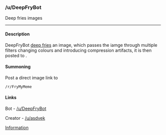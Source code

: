 ### /u/DeepFryBot

Deep fries images

---

#### Description

DeepFryBot [deep fries](https://knowyourmeme.com/memes/deep-fried-memes) an image, which passes the iamge through multiple filters changing colours and introducing compression artifacts, it is then posted to . 

#### Summoning

Post a direct image link to 

```/r/FryMyMeme```

#### Links
Bot - [/u/DeepFryBot](https://www.reddit.com/user/DeepFryBot)

Creator - [/u/asdvek](https://www.reddit.com/user/asdvek)

[Information](https://www.reddit.com/r/DeepFryBot/)